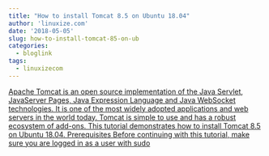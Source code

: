 ```yaml
---
title: "How to install Tomcat 8.5 on Ubuntu 18.04"
author: 'linuxize.com'
date: '2018-05-05'
slug: how-to-install-tomcat-85-on-ub
categories:
  - bloglink
tags:
  - linuxizecom
---
```


[Apache Tomcat is an open source implementation of the Java Servlet, JavaServer Pages, Java Expression Language and Java WebSocket technologies. It is one of the most widely adopted applications and web servers in the world today. Tomcat is simple to use and has a robust ecosystem of add-ons. This tutorial demonstrates how to install Tomcat 8.5 on Ubuntu 18.04. Prerequisites Before continuing with this tutorial, make sure you are logged in as a user with sudo<i class="fas fa-external-link-alt"></i>](https://linuxize.com/post/how-to-install-tomcat-8-5-on-ubuntu-18.04/)

